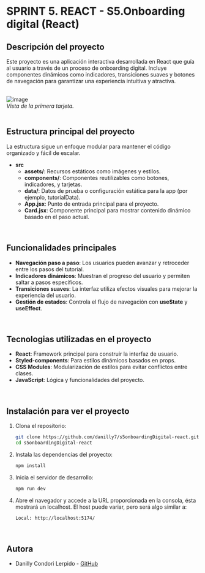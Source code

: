 # SPRINT 5. REACT - S5.Onboarding digital (React)
## Descripción del proyecto

Este proyecto es una aplicación interactiva desarrollada en React que guía al usuario a través de un proceso de onboarding digital. Incluye componentes dinámicos como indicadores, transiciones suaves y botones de navegación para garantizar una experiencia intuitiva y atractiva.
<br>
<br>

![image](https://github.com/user-attachments/assets/99df1477-e2a0-4a63-a5de-5127d84170c4)
<br>*Vista de la primera tarjeta.*
<br>
<br>
## Estructura principal del proyecto

La estructura sigue un enfoque modular para mantener el código organizado y fácil de escalar.
- **src**
   - **assets/**: Recursos estáticos como imágenes y estilos.
   - **components/**: Componentes reutilizables como botones, indicadores, y tarjetas.
   - **data/**: Datos de prueba o configuración estática para la app (por ejemplo, tutorialData).
   - **App.jsx**: Punto de entrada principal para el proyecto.
   - **Card.jsx**: Componente principal para mostrar contenido dinámico basado en el paso actual.
<br>

## Funcionalidades principales

- **Navegación paso a paso**: Los usuarios pueden avanzar y retroceder entre los pasos del tutorial.
- **Indicadores dinámicos**: Muestran el progreso del usuario y permiten saltar a pasos específicos.
- **Transiciones suaves**: La interfaz utiliza efectos visuales para mejorar la experiencia del usuario.
- **Gestión de estados**: Controla el flujo de navegación con **useState** y **useEffect**.
<br>

## Tecnologias utilizadas en el proyecto

- **React**: Framework principal para construir la interfaz de usuario.
- **Styled-components**: Para estilos dinámicos basados en props.
- **CSS Modules**: Modularización de estilos para evitar conflictos entre clases.
- **JavaScript**: Lógica y funcionalidades del proyecto.
<br>

## Instalación para ver el proyecto

1. Clona el repositorio:

   ```bash
   git clone https://github.com/danilly7/s5onboardingDigital-react.git
   cd s5onboardingDigital-react
   ``` 
   
2. Instala las dependencias del proyecto:

   ```bash
   npm install
   ```

3. Inicia el servidor de desarrollo:

    ```bash
   npm run dev
   ```
4. Abre el navegador y accede a la URL proporcionada en la consola, ésta mostrará un localhost. El host puede variar, pero será algo similar a:

    ```bash
   Local: http://localhost:5174/
   ```
<br>

## Autora

- Danilly Condori Lerpido - [GitHub](https://github.com/danilly7)
